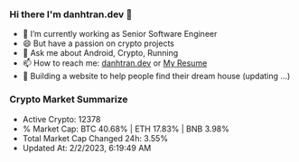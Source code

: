 ### Hi there I'm danhtran.dev 👋

- 🔭 I’m currently working as Senior Software Engineer
- 😄 But have a passion on crypto projects
- 💬 Ask me about Android, Crypto, Running 
- 📫 How to reach me: <a href="https://danhtran.dev" target="_blank">danhtran.dev</a> or <a href="Dan-Resume.pdf" target="_blank">My Resume</a>
- 🌱 Building a website to help people find their dream house (updating ...)

### Crypto Market Summarize
- Active Crypto: 12378
- % Market Cap: BTC 40.68% | ETH 17.83% | BNB 3.98%
- Total Market Cap Changed 24h: 3.55%
- Updated At: 2/2/2023, 6:19:49 AM
